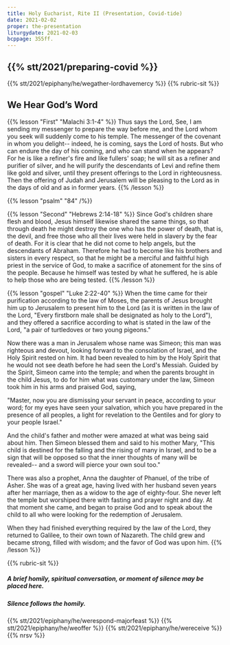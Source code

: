 ```yaml
---
title: Holy Eucharist, Rite II (Presentation, Covid-tide)
date: 2021-02-02
proper: the-presentation
liturgydate: 2021-02-03
bcppage: 355ff.
---
```

{{% stt/2021/preparing-covid %}}
---
{{% stt/2021/epiphany/he/wegather-lordhavemercy %}}
{{% rubric-sit %}}
## We Hear God’s Word
{{% lesson "First" "Malachi 3:1-4" %}}
Thus says the Lord, See, I am sending my messenger to prepare the way before me, and the Lord whom you seek will suddenly come to his temple. The messenger of the covenant in whom you delight-- indeed, he is coming, says the Lord of hosts. But who can endure the day of his coming, and who can stand when he appears?
For he is like a refiner's fire and like fullers' soap; he will sit as a refiner and purifier of silver, and he will purify the descendants of Levi and refine them like gold and silver, until they present offerings to the Lord in righteousness. Then the offering of Judah and Jerusalem will be pleasing to the Lord as in the days of old and as in former years.
{{% /lesson %}}

{{% lesson "psalm" "84" /%}}

{{% lesson "Second"  "Hebrews 2:14-18" %}}
Since God's children share flesh and blood, Jesus himself likewise shared the same things, so that through death he might destroy the one who has the power of death, that is, the devil, and free those who all their lives were held in slavery by the fear of death. For it is clear that he did not come to help angels, but the descendants of Abraham. Therefore he had to become like his brothers and sisters in every respect, so that he might be a merciful and faithful high priest in the service of God, to make a sacrifice of atonement for the sins of the people. Because he himself was tested by what he suffered, he is able to help those who are being tested.
{{% /lesson %}}

{{% lesson "gospel" "Luke 2:22-40" %}}
When the time came for their purification according to the law of Moses, the parents of Jesus brought him up to Jerusalem to present him to the Lord (as it is written in the law of the Lord, "Every firstborn male shall be designated as holy to the Lord"), and they offered a sacrifice according to what is stated in the law of the Lord, "a pair of turtledoves or two young pigeons."

Now there was a man in Jerusalem whose name was Simeon; this man was righteous and devout, looking forward to the consolation of Israel, and the Holy Spirit rested on him. It had been revealed to him by the Holy Spirit that he would not see death before he had seen the Lord's Messiah. Guided by the Spirit, Simeon came into the temple; and when the parents brought in the child Jesus, to do for him what was customary under the law, Simeon took him in his arms and praised God, saying,

"Master, now you are dismissing your servant in peace,
according to your word;
for my eyes have seen your salvation,
which you have prepared in the presence of all peoples,
a light for revelation to the Gentiles
and for glory to your people Israel."

And the child's father and mother were amazed at what was being said about him. Then Simeon blessed them and said to his mother Mary, "This child is destined for the falling and the rising of many in Israel, and to be a sign that will be opposed so that the inner thoughts of many will be revealed-- and a sword will pierce your own soul too."

There was also a prophet, Anna the daughter of Phanuel, of the tribe of Asher. She was of a great age, having lived with her husband seven years after her marriage, then as a widow to the age of eighty-four. She never left the temple but worshiped there with fasting and prayer night and day. At that moment she came, and began to praise God and to speak about the child to all who were looking for the redemption of Jerusalem.

When they had finished everything required by the law of the Lord, they returned to Galilee, to their own town of Nazareth. The child grew and became strong, filled with wisdom; and the favor of God was upon him.
{{% /lesson %}}

{{% rubric-sit %}}
##### A brief homily, spiritual conversation, or moment of silence may be placed here.
##### Silence follows the homily.

{{% stt/2021/epiphany/he/werespond-majorfeast %}}
{{% stt/2021/epiphany/he/weoffer %}}
{{% stt/2021/epiphany/he/wereceive %}}
{{% nrsv %}}
